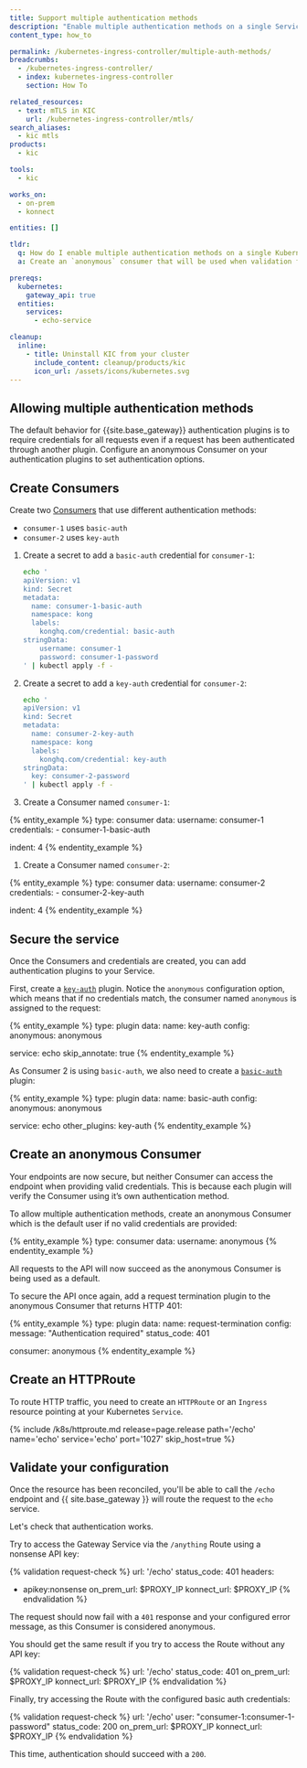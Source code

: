 ```yaml
---
title: Support multiple authentication methods
description: "Enable multiple authentication methods on a single Service"
content_type: how_to

permalink: /kubernetes-ingress-controller/multiple-auth-methods/
breadcrumbs:
  - /kubernetes-ingress-controller/
  - index: kubernetes-ingress-controller
    section: How To

related_resources:
  - text: mTLS in KIC
    url: /kubernetes-ingress-controller/mtls/
search_aliases:
  - kic mtls
products:
  - kic

tools:
  - kic

works_on:
  - on-prem
  - konnect

entities: []

tldr:
  q: How do I enable multiple authentication methods on a single Kubernetes Service?
  a: Create an `anonymous` consumer that will be used when validation fails. Attach a `request-termination` plugin to this consumer to ensure that traffic is blocked if the request does not match another consumer's credentials.

prereqs:
  kubernetes:
    gateway_api: true
  entities:
    services:
      - echo-service

cleanup:
  inline:
    - title: Uninstall KIC from your cluster
      include_content: cleanup/products/kic
      icon_url: /assets/icons/kubernetes.svg
---
```


## Allowing multiple authentication methods

The default behavior for {{site.base_gateway}} authentication plugins is to require credentials for all requests even if a request has been authenticated through another plugin. Configure an anonymous Consumer on your authentication plugins to set authentication options.

## Create Consumers

Create two [Consumers](/gateway/entities/consumer/) that use different authentication methods:

* `consumer-1` uses `basic-auth`
* `consumer-2` uses `key-auth`

1. Create a secret to add a `basic-auth` credential for `consumer-1`:

    ```bash
    echo '
    apiVersion: v1
    kind: Secret
    metadata:
      name: consumer-1-basic-auth
      namespace: kong
      labels:
        konghq.com/credential: basic-auth
    stringData:
        username: consumer-1
        password: consumer-1-password
    ' | kubectl apply -f -
    ```

1. Create a secret to add a `key-auth` credential for `consumer-2`:

    ```bash
    echo '
    apiVersion: v1
    kind: Secret
    metadata:
      name: consumer-2-key-auth
      namespace: kong
      labels:
        konghq.com/credential: key-auth
    stringData:
      key: consumer-2-password
    ' | kubectl apply -f -
    ```

1.  Create a Consumer named `consumer-1`:

{% entity_example %}
type: consumer
data:
  username: consumer-1
  credentials:
    - consumer-1-basic-auth
  
indent: 4
{% endentity_example %}

1.  Create a Consumer named `consumer-2`:

{% entity_example %}
type: consumer
data:
  username: consumer-2
  credentials:
    - consumer-2-key-auth
  
indent: 4
{% endentity_example %}

## Secure the service

Once the Consumers and credentials are created, you can add authentication plugins to your Service.

First, create a [`key-auth`](/plugins/key-auth/) plugin. Notice the `anonymous` configuration option, which means that if no credentials match, the consumer named `anonymous` is assigned to the request:

{% entity_example %}
type: plugin
data:
  name: key-auth
  config:
    anonymous: anonymous
  
  service: echo
  skip_annotate: true
{% endentity_example %}

As Consumer 2 is using `basic-auth`, we also need to create a [`basic-auth`](/plugins/basic-auth/) plugin:

{% entity_example %}
type: plugin
data:
  name: basic-auth
  config:
    anonymous: anonymous
  
  service: echo
  other_plugins: key-auth
{% endentity_example %}

## Create an anonymous Consumer

Your endpoints are now secure, but neither Consumer can access the endpoint when providing valid credentials. This is because each plugin will verify the Consumer using it’s own authentication method.

To allow multiple authentication methods, create an anonymous Consumer which is the default user if no valid credentials are provided:

{% entity_example %}
type: consumer
data:
  username: anonymous
{% endentity_example %}

All requests to the API will now succeed as the anonymous Consumer is being used as a default.

To secure the API once again, add a request termination plugin to the anonymous Consumer that returns HTTP 401:

{% entity_example %}
type: plugin
data:
  name: request-termination
  config:
    message: "Authentication required"
    status_code: 401
  
  consumer: anonymous
{% endentity_example %}

## Create an HTTPRoute

To route HTTP traffic, you need to create an `HTTPRoute` or an `Ingress` resource pointing at your Kubernetes `Service`.

{% include /k8s/httproute.md release=page.release path='/echo' name='echo' service='echo' port='1027' skip_host=true %}

## Validate your configuration

Once the resource has been reconciled, you'll be able to call the `/echo` endpoint and {{ site.base_gateway }} will route the request to the `echo` service.

Let's check that authentication works.

Try to access the Gateway Service via the `/anything` Route using a nonsense API key:

{% validation request-check %}
url: '/echo'
status_code: 401
headers:
  - apikey:nonsense
on_prem_url: $PROXY_IP
konnect_url: $PROXY_IP
{% endvalidation %}

The request should now fail with a `401` response and your configured error message, as this Consumer is considered anonymous.

You should get the same result if you try to access the Route without any API key:

{% validation request-check %}
url: '/echo'
status_code: 401
on_prem_url: $PROXY_IP
konnect_url: $PROXY_IP
{% endvalidation %}

Finally, try accessing the Route with the configured basic auth credentials:

{% validation request-check %}
url: '/echo'
user: "consumer-1:consumer-1-password"
status_code: 200
on_prem_url: $PROXY_IP
konnect_url: $PROXY_IP
{% endvalidation %}

This time, authentication should succeed with a `200`.
